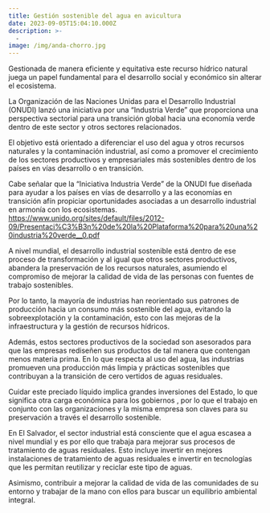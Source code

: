 ```yaml
---
title: Gestión sostenible del agua en avicultura
date: 2023-09-05T15:04:10.000Z
description: >-
  -
image: /img/anda-chorro.jpg
---
```


Gestionada de manera eficiente y equitativa este recurso hídrico natural juega un papel fundamental para el desarrollo social y económico sin alterar el ecosistema.

La Organización de las Naciones Unidas para el Desarrollo Industrial (ONUDI) lanzó una iniciativa por una “Industria Verde” que proporciona una perspectiva sectorial para una transición global hacia una economía verde dentro de este sector y otros sectores relacionados. 

El objetivo está orientado a diferenciar el uso del agua y otros recursos naturales y la contaminación industrial, así como a promover el crecimiento de los sectores productivos y empresariales más sostenibles dentro de los países en vías desarrollo o en transición.

Cabe señalar que la “Iniciativa Industria Verde” de la ONUDI fue diseñada para ayudar a los países en vías de desarrollo y a las economías en transición afín propiciar oportunidades asociadas a un desarrollo industrial en armonía con los ecosistemas. https://www.unido.org/sites/default/files/2012-09/Presentaci%C3%B3n%20de%20la%20Plataforma%20para%20una%20industria%20verde__0.pdf

A nivel mundial, el desarrollo industrial sostenible está dentro de ese proceso de transformación y al igual que otros sectores productivos, abandera la preservación de los recursos naturales, asumiendo el compromiso de mejorar la calidad de vida de las personas con fuentes de trabajo sostenibles.

Por lo tanto, la mayoría de industrias han reorientado sus patrones de producción hacia un consumo más sostenible del agua, evitando la sobreexplotación y la contaminación, esto con las mejoras de la infraestructura y la gestión de recursos hídricos.

Además, estos sectores productivos de la sociedad son asesorados para que las empresas rediseñen sus productos de tal manera que contengan menos materia prima.
En lo que respecta al uso del agua, las industrias promueven una producción más limpia y prácticas sostenibles que contribuyan a la transición de cero vertidos de aguas residuales.

Cuidar este preciado líquido implica grandes inversiones del Estado, lo que significa otra carga económica para los gobiernos , por lo que el trabajo en conjunto con las organizaciones y la misma empresa son claves para su preservación a través el desarrollo sostenible.

En El Salvador, el sector industrial está consciente que el agua escasea a nivel mundial y es por ello que  trabaja para mejorar sus procesos de tratamiento de aguas residuales. Esto incluye invertir en mejores instalaciones de tratamiento de aguas residuales e invertir en tecnologías que les permitan reutilizar y reciclar este tipo de aguas. 

Asimismo, contribuir a mejorar la calidad de vida de las comunidades de su entorno y trabajar de la mano con ellos para buscar un equilibrio ambiental integral.
